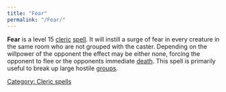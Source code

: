 ```yaml
---
title: "Fear"
permalink: "/Fear/"
---
```


**Fear** is a level 15 [cleric](cleric "wikilink")
[spell](spell "wikilink"). It will instill a surge of fear in every
creature in the same room who are not grouped with the caster. Depending
on the willpower of the opponent the effect may be either none, forcing
the opponent to flee or the opponents immediate
[death](death "wikilink"). This spell is primarily useful to break up
large hostile [groups](group "wikilink").

[Category: Cleric spells](Category:_Cleric_spells "wikilink")